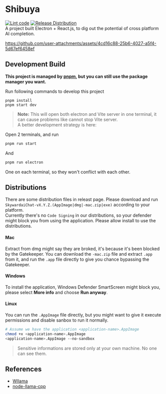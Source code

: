 # Shibuya
[![Lint code](https://github.com/SkywardAI/shibuya/actions/workflows/lint.yml/badge.svg)](https://github.com/SkywardAI/shibuya/actions/workflows/lint.yml) [![Release Distribution](https://github.com/SkywardAI/shibuya/actions/workflows/distribution.yml/badge.svg)](https://github.com/SkywardAI/shibuya/actions/workflows/distribution.yml)  
A project built Electron + React.js, to dig out the potential of cross platform AI completion.

https://github.com/user-attachments/assets/4cd16c88-25b6-4027-a5f4-5d67ef6458ef

## Development Build
__This project is managed by [pnpm](https://www.npmjs.com/package/pnpm), but you can still use the package manager you want.__

Run following commands to develop this project
```shell
pnpm install
pnpm start dev
```
> **Note:** This will open both electron and Vite server in one terminal, it can cause problems like cannot stop Vite server.  
> A better development strategy is here:

Open 2 terminals, and run 
```sh
pnpm run start
```
And
```sh
pnpm run electron
```
One on each terminal, so they won't conflict with each other.

## Distributions
There are some distribution files in releast page. Please download and run `SkywardaiChat-vX.Y.Z.(AppImage|dmg|-mac.zip|exe)` according to your platform.  
Currently there's no `Code Signing` in our distributions, so your defender might block you from using the application. Please allow install to use the distributions.  
#### Mac
Extract from dmg might say they are broked, it's because it's been blocked by the Gatekeeper. You can download the `-mac.zip` file and extract `.app` from it, and run the `.app` file directly to give you chance bypassing the Gatekeeper.
#### Windows
To install the application, Windows Defender SmartScreen might block you, please select **More info** and choose **Run anyway**.
#### Linux
You can run the `.AppImage` file directly, but you might want to give it execute permissions and disable sanbox to run it normally.
```sh
# Assume we have the application <application-name>.AppImage
chmod +x <application-name>.AppImage
<application-name>.AppImage --no-sandbox
```

> Sensitive informations are stored only at your own machine. No one can see them.

## References
* [Wllama](https://github.com/ngxson/wllama)
* [node-llama-cpp](https://github.com/withcatai/node-llama-cpp)
